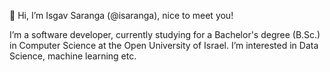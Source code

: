👋 Hi, I’m Isgav Saranga (@isaranga), nice to meet you!

I’m a software developer, currently studying for a Bachelor's degree (B.Sc.) in Computer Science at the Open University of Israel.
I’m interested in Data Science, machine learning etc.

<!---
isaranga/isaranga is a ✨ special ✨ repository because its `README.md` (this file) appears on your GitHub profile.
You can click the Preview link to take a look at your changes.
--->
